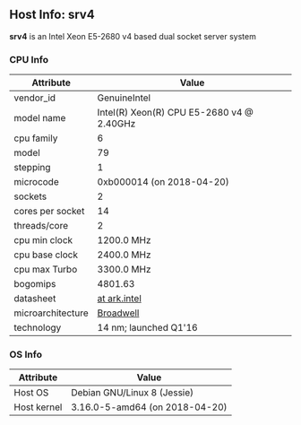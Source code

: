 ## Host Info: srv4

**srv4** is an Intel Xeon E5-2680 v4 based dual socket server system

### CPU Info

| Attribute | Value |
| --------- | ----- |
| vendor_id    | GenuineIntel |
| model name   | Intel(R) Xeon(R) CPU E5-2680 v4 @ 2.40GHz |
| cpu family   | 6 |
| model        | 79 |
| stepping     | 1 |
| microcode    | 0xb000014 (on 2018-04-20) |
| sockets      | 2 |
| cores per socket | 14 |
| threads/core | 2 |
| cpu min clock   | 1200.0 MHz |
| cpu base clock  | 2400.0 MHz |
| cpu max Turbo   | 3300.0 MHz |
| bogomips     | 4801.63 |
| datasheet    | [at ark.intel](https://ark.intel.com/en/products/91754) |
| microarchitecture | [Broadwell](https://en.wikipedia.org/wiki/Broadwell_(microarchitecture)) |
| technology   | 14 nm; launched Q1'16 |

### OS Info

| Attribute | Value |
| --------- | ----- |
| Host OS      | Debian GNU/Linux 8 (Jessie) |
| Host kernel  | 3.16.0-5-amd64 (on 2018-04-20) |
